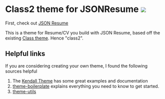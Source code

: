 # Class2 theme for JSONResume [![](https://badge.fury.io/js/jsonresume-theme-class2.svg)](http://badge.fury.io/js/jsonresume-theme-class)


First, check out [JSON Resume](http://jsonresume.org/)

This is a theme for Resume/CV you build with JSON Resume, based off the existing [Class theme](https://github.com/Charlotteis/jsonresume-theme-class).  Hence "class2".

## Helpful links

If you are considering creating your own theme, I found the following sources helpful

1. The [Kendall Theme](https://github.com/LinuxBozo/jsonresume-theme-kendall) has some great examples and documentation
1.  [theme-boilerplate](https://github.com/jsonresume/jsonresume-theme-boilerplate) explains everything you need to know to get started.
1. [theme-utils](https://github.com/jsonresume/theme-utils)
